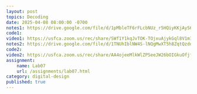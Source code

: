 ```yaml
---
layout: post
topics: Decoding
date: 2025-04-08 08:00:00 -0700
notes1: https://drive.google.com/file/d/1pMbleTF6rFLcbNUz_r5HQiyKKjAyS6gC/view?usp=sharing
code1: 
video1: https://usfca.zoom.us/rec/share/SWf1Y1kqJvTOK-TOjxuAjykGql8V1mIXMc0cc4MV7rxtv8hgrqhyw7tLf8ffuzOS.IlYKqKXwEdW8GvhS
notes2: https://drive.google.com/file/d/1TNUhIblNW4S-lNQgMwXT5h8ZqtQzddK1/view?usp=sharing
code2: 
video2: https://usfca.zoom.us/rec/share/AA4ojeeMlkWlZPSeeJW26bOIGkuOfjfC6LbWzBG14gu5CD-8G0icKo3RHLWe9e3n.87ElJ4urMM55skAV
assignment: 
    name: Lab07
    url: /assignments/lab07.html
category: digital-design
published: true
---
```

